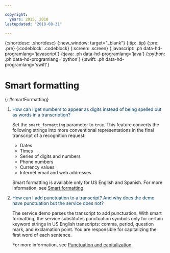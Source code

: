 ```yaml
---

copyright:
  years: 2015, 2018
lastupdated: "2018-08-31"

---
```


{:shortdesc: .shortdesc}
{:new_window: target="_blank"}
{:tip: .tip}
{:pre: .pre}
{:codeblock: .codeblock}
{:screen: .screen}
{:javascript: .ph data-hd-programlang='javascript'}
{:java: .ph data-hd-programlang='java'}
{:python: .ph data-hd-programlang='python'}
{:swift: .ph data-hd-programlang='swift'}

# Smart formatting
{: #smartFormatting}

1.  <span style="color:#003F69">How can I get numbers to appear as digits instead of being spelled out as words in a transcription?</span>

    Set the `smart_formatting` parameter to `true`. This feature converts the following strings into more conventional representations in the final transcript of a recognition request:

    -   Dates
    -   Times
    -   Series of digits and numbers
    -   Phone numbers
    -   Currency values
    -   Internet email and web addresses

    Smart formatting is available only for US English and Spanish. For more information, see [Smart formatting](/docs/services/speech-to-text/output.html#smart_formatting).

1.  <span style="color:#003F69">How can I add punctuation to a transcript? And why does the demo have punctuation but the service does not?</span>

    The service demo parses the transcript to add punctuation. With smart formatting, the service substitutes punctuation symbols only for certain keyword strings in US English transcripts: comma, period, question mark, and exclamation point. You are responsible for capitalizing the first word of each sentence.

    For more information, see [Punctuation and capitalization](/docs/services/speech-to-text/output.html#smartFormattingPunctuation).

